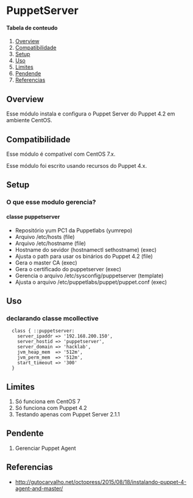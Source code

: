 # PuppetServer

#### Tabela de conteudo

1. [Overview](#overview)
2. [Compatibilidade](#compatibilidade)
3. [Setup](#setup)
4. [Uso](#uso)
5. [Limites](#limites)
6. [Pendende](#pendente)
7. [Referencias](#referencias)

## Overview

Esse módulo instala e configura o Puppet Server do Puppet 4.2 em ambiente CentOS.

## Compatibilidade

Esse módulo é compatível com CentOS 7.x.

Esse módulo foi escrito usando recursos do Puppet 4.x.

## Setup

### O que esse modulo gerencia?

#### classe puppetserver

  * Repositório yum PC1 da Puppetlabs (yumrepo)
  * Arquivo /etc/hosts (file)
  * Arquivo /etc/hostname (file)
  * Hostname do sevidor (hostnamectl sethostname) (exec)
  * Ajusta o path para usar os binários do Puppet 4.2 (file)
  * Gera o master CA (exec)
  * Gera o certificado do puppetserver (exec)
  * Gerencia o arquivo /etc/sysconfig/puppetserver (template)
  * Ajusta o arquivo /etc/puppetlabs/puppet/puppet.conf (exec)

## Uso

### declarando classe mcollective

```puppet
  class { ::puppetserver:
    server_ipaddr => '192.168.200.150',
    server_hostid => 'puppetserver',
    server_domain => 'hacklab',
    jvm_heap_mem  => '512m',
    jvm_perm_mem  => '512m',
    start_timeout => '300'
  }
```

## Limites

  1. Só funciona em CentOS 7
  2. Só funciona com Puppet 4.2
  3. Testando apenas com Puppet Server 2.1.1

## Pendente

  1. Gerenciar Puppet Agent

## Referencias

  * http://gutocarvalho.net/octopress/2015/08/18/instalando-puppet-4-agent-and-master/
